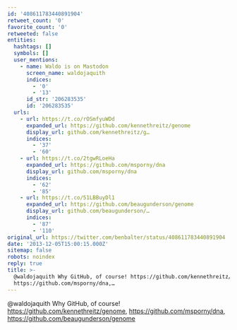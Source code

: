 ```yaml
---
id: '408611783440891904'
retweet_count: '0'
favorite_count: '0'
retweeted: false
entities:
  hashtags: []
  symbols: []
  user_mentions:
    - name: Waldo is on Mastodon
      screen_name: waldojaquith
      indices:
        - '0'
        - '13'
      id_str: '206283535'
      id: '206283535'
  urls:
    - url: https://t.co/rOSmfyuWDd
      expanded_url: https://github.com/kennethreitz/genome
      display_url: github.com/kennethreitz/g…
      indices:
        - '37'
        - '60'
    - url: https://t.co/2tgwRLoeHa
      expanded_url: https://github.com/msporny/dna
      display_url: github.com/msporny/dna
      indices:
        - '62'
        - '85'
    - url: https://t.co/51LBBuyDl1
      expanded_url: https://github.com/beaugunderson/genome
      display_url: github.com/beaugunderson/…
      indices:
        - '87'
        - '110'
original_url: https://twitter.com/benbalter/status/408611783440891904
date: '2013-12-05T15:00:15.000Z'
sitemap: false
robots: noindex
reply: true
title: >-
  @waldojaquith Why GitHub, of course! https://github.com/kennethreitz/genome,
  https://github.com/msporny/dna,…
---
```


@waldojaquith Why GitHub, of course! https://github.com/kennethreitz/genome, https://github.com/msporny/dna, https://github.com/beaugunderson/genome